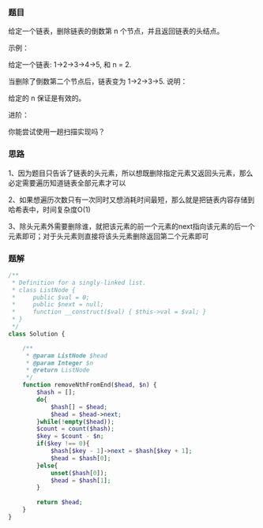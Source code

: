 ### 题目
给定一个链表，删除链表的倒数第 n 个节点，并且返回链表的头结点。

示例：

给定一个链表: 1->2->3->4->5, 和 n = 2.

当删除了倒数第二个节点后，链表变为 1->2->3->5.
说明：

给定的 n 保证是有效的。

进阶：

你能尝试使用一趟扫描实现吗？

### 思路
1、因为题目只告诉了链表的头元素，所以想既删除指定元素又返回头元素，那么必定需要遍历知道链表全部元素才可以

2、如果想遍历次数只有一次同时又想消耗时间最短，那么就是把链表内容存储到哈希表中，时间复杂度O(1)

3、除头元素外需要删除谁，就把该元素的前一个元素的next指向该元素的后一个元素即可；对于头元素则直接将该头元素删除返回第二个元素即可

### 题解
```php
/**
 * Definition for a singly-linked list.
 * class ListNode {
 *     public $val = 0;
 *     public $next = null;
 *     function __construct($val) { $this->val = $val; }
 * }
 */
class Solution {

    /**
     * @param ListNode $head
     * @param Integer $n
     * @return ListNode
     */
    function removeNthFromEnd($head, $n) {
        $hash = [];
        do{
            $hash[] = $head;
            $head = $head->next;
        }while(!empty($head));
        $count = count($hash);
        $key = $count - $n;
        if($key !== 0){
            $hash[$key - 1]->next = $hash[$key + 1];
            $head = $hash[0];
        }else{
            unset($hash[0]);
            $head = $hash[1];
        }
        
        return $head;
    }
}
```

